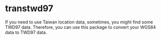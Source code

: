 # transtwd97
 If you need to use Taiwan location data, sometimes, you might find some TWD97 data. Therefore, you can use this package to convert your WGS84 data to TWD97 data.
